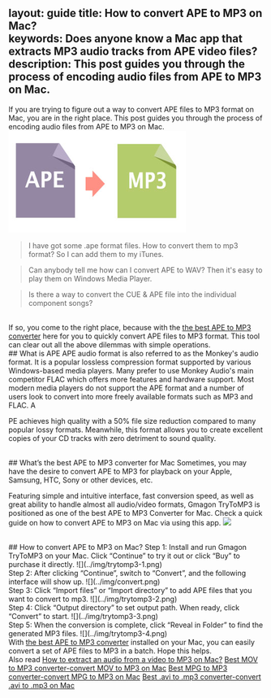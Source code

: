 layout: guide
title: How to convert APE to MP3 on Mac?     
keywords: Does anyone know a Mac app that extracts MP3 audio tracks from APE video files? 
description: This post guides you through the process of encoding audio files from APE to MP3 on Mac. 
---
If you are trying to figure out a way to convert APE files to MP3 format on Mac, you are in the right place. This post guides you through the process of encoding audio files from APE to MP3 on Mac. 
![](../img/ape.jpg)
<br>
>I have got some .ape format files. How to convert them to mp3 format? So I can add them to my iTunes.


>Can anybody tell me how can I convert APE to WAV? Then it's easy to play them on Windows Media Player.


>Is there a way to convert the CUE & APE file into the individual component songs?

<br>
If so, you come to the right place, because with the <a href="https://gmagon.com/products/store/trytomp3/" target="_blank"> the best APE to MP3 converter</a> here for you to quickly convert APE files to MP3 format. This tool can clear out all the above dilemmas with simple operations.

<br>
## What is APE
APE audio format is also referred to as the Monkey's audio format. It is a popular lossless compression format supported by various Windows-based media players. Many prefer to use Monkey Audio's main competitor FLAC which offers more features and hardware support. Most modern media players do not support the APE format and a number of users look to convert into more freely available formats such as MP3 and FLAC. A

PE achieves high quality with a 50% file size reduction compared to many popular lossy formats. Meanwhile, this format allows you to create excellent copies of your CD tracks with zero detriment to sound quality.

<br>
## What’s the best APE to MP3 converter for Mac
Sometimes, you may have the desire to convert APE to MP3 for playback on your Apple, Samsung, HTC, Sony or other devices, etc. 

Featuring simple and intuitive interface, fast conversion speed, as well as great ability to handle almost all audio/video formats, Gmagon TryToMP3 is positioned as one of the best APE to MP3 Converter for Mac. Check a quick guide on how to convert APE to MP3 on Mac via using this app. 
<a href="https://gmagon.com/products/store/trytomp3/" target="_blank"> <img src="https://gmagon.com/asset/images/free-download.png"/></a>

<br>
## How to convert APE to MP3 on Mac?
Step 1: Install and run Gmagon TryToMP3 on your Mac. Click “Continue” to try it out or click “Buy” to purchase it directly.
![](../img/trytomp3-1.png)

<br>
Step 2: After clicking “Continue”, switch to “Convert”, and the following interface will show up. 
![](../img/convert.png)
<br>
Step 3: Click “Import files” or “Import directory” to add APE files that you want to convert to mp3.  
![](../img/trytomp3-2.png)
<br>
Step 4: Click “Output directory” to set output path. When ready, click “Convert” to start.
![](../img/trytomp3-3.png)
<br>
Step 5: When the conversion is complete, click “Reveal in Folder” to find the generated MP3 files. 
![](../img/trytomp3-4.png)

<br>
With <a href="https://gmagon.com/products/store/trytomp3/" target="_blank"> the best APE to MP3 converter</a> installed on your Mac, you can easily convert a set of APE files to MP3 in a batch. Hope this helps.  

<br>
Also read 
<a href="https://gmagon.com/guide/trytomp3/extract-audio-to-mp3-mac.html" target="_blank" >How to extract an audio from a video to MP3 on Mac?</a>
<a href="https://gmagon.com/guide/trytomp3/best-mov-to-mp3-converter.html" target="_blank" >Best MOV to MP3 converter-convert MOV to MP3 on Mac</a>
<a href="https://gmagon.com/guide/trytomp3/best-tool-to-convert-mpg-to-mp3.html" target="_blank" >Best MPG to MP3 converter-convert MPG to MP3 on Mac</a>
<a href="https://gmagon.com/guide/trytomp3/best-tool-to-convert-avi-to-mp3.html" target="_blank" >Best .avi to .mp3 converter-convert .avi to .mp3 on Mac</a>

